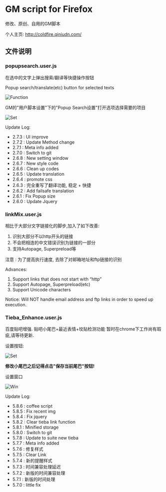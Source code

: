 GM script for Firefox
========================

修改、原创、自用的GM脚本

个人主页: http://coldfire.qiniudn.com/

## 文件说明

### popupsearch.user.js

在选中的文字上弹出搜索/翻译等快捷操作按钮

Popup search/translate(etc) button for selected texts

![Function](http://lkytal.qiniudn.com/t.png)

GM的"用户脚本设置"下的"Popup Search设置"打开选项选择需要的项目

![Set](http://lkytal.qiniudn.com/set.png)

Update Log:

* 2.7.3 : UI improve
* 2.7.2 : Update Method change
* 2.7.1 : Meta info added
* 2.7.0 : Switch to git
* 2.6.8 : New setting window
* 2.6.7 : New style code
* 2.6.6 : Clean up codes
* 2.6.5 : Update translation
* 2.6.4 : promote css
* 2.6.3 : 完全重写了翻译功能, 稳定 + 快捷
* 2.6.2 : Add failsafe translation
* 2.6.1 : Fix Popup size
* 2.6.0 : Update Jquery

### linkMix.user.js

相比于大部分文字链接化的脚步,加入了如下改善:

1. 识别大部分不以http开头的链接
2. 不会把相连的中文错误识别为链接的一部分
3. 支持Autopage, Superpreload等

注意 : 为了提高执行速度, 去除了对邮箱地址和ftp链接的识别

Advances:

1. Support links that does not start with “http”
2. Support Autopage, Superpreload(etc)
3. Support Unicode characters

Notice: Will NOT handle email address and ftp links in order to speed up execution.

### Tieba_Enhance.user.js

百度贴吧增强. 贴吧小尾巴+最近表情+坟贴检测功能
暂时在chrome下工作尚有瑕疵,请等待更新.

设置按钮:

![Set](http://lkytal.qiniudn.com/setbtn.png)

__修改小尾巴之后记得点击"保存当前尾巴"按钮!__

设置窗口

![Win](http://lkytal.qiniudn.com/win.jpg)

Update Log:

* 5.8.6 : coffee script
* 5.8.5 : Fix recent img
* 5.8.4 : Fix jquery
* 5.8.2 : Clear tieba link function
* 5.8.1 : Minified storage
* 5.8.0 : Switch to git
* 5.7.8 : Update to suite new tieba
* 5.7.7 : Meta info added
* 5.7.6 : 修复样式
* 5.7.5 : Clear Link
* 5.7.4 : 新的提醒样式
* 5.7.3 : 时间兼容处理延迟
* 5.7.2 : 新版的时间兼容处理
* 5.7.1 : 新版的时间处理
* 5.7.0 : little fix

